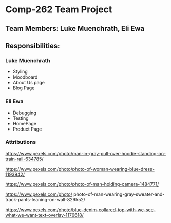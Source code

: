 # Comp-262 Team Project

## Team Members: Luke Muenchrath, Eli Ewa

## Responsibilities: 

### Luke Muenchrath
- Styling
- Moodboard
- About Us page
- Blog Page

### Eli Ewa
- Debugging
- Testing
- HomePage
- Product Page

### Attributions

https://www.pexels.com/photo/man-in-gray-pull-over-hoodie-standing-on-train-rail-634785/

https://www.pexels.com/photo/photo-of-woman-wearing-blue-dress-1193942/

https://www.pexels.com/photo/photo-of-man-holding-camera-1484771/

https://www.pexels.com/photo/
photo-of-man-wearing-gray-sweater-and-track-pants-leaning-on-wall-829552/

https://www.pexels.com/photo/blue-denim-collared-top-with-we-see-what-we-want-text-overlay-1176618/
